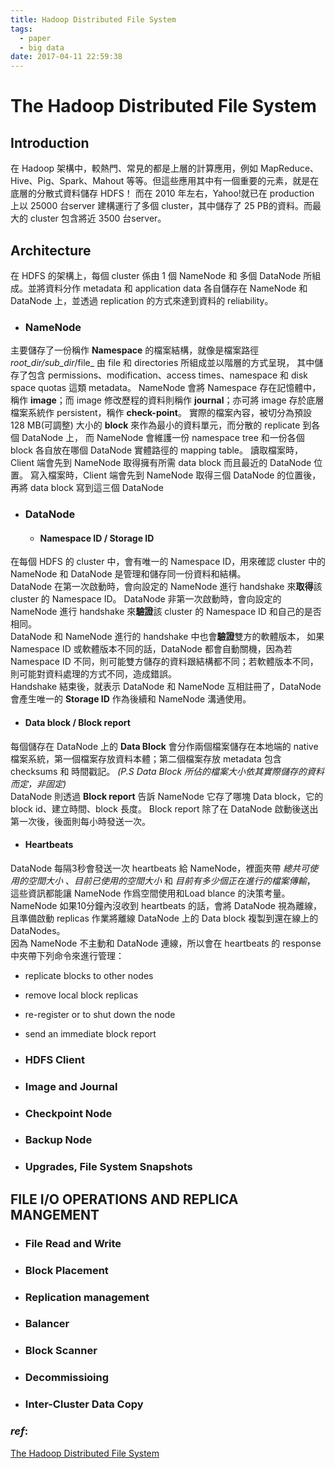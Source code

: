 ```yaml
---
title: Hadoop Distributed File System
tags:
  - paper
  - big data
date: 2017-04-11 22:59:38
---
```


# The Hadoop Distributed File System

## Introduction
在 Hadoop 架構中，較熱門、常見的都是上層的計算應用，例如 MapReduce、Hive、Pig、Spark、Mahout 等等。但這些應用其中有一個重要的元素，就是在底層的分散式資料儲存 HDFS！
而在 2010 年左右，Yahoo!就已在 production 上以 25000 台server 建構運行了多個 cluster，其中儲存了 25 PB的資料。而最大的 cluster 包含將近 3500 台server。


## Architecture
在 HDFS 的架構上，每個 cluster 係由 1 個 NameNode 和 多個 DataNode 所組成。並將資料分作 metadata 和 application data 各自儲存在 NameNode 和 DataNode 上，並透過 replication 的方式來達到資料的 reliability。

* ### NameNode
主要儲存了一份稱作 **Namespace** 的檔案結構，就像是檔案路徑 _root_dir/sub_dir_/file_ 由 file 和 directories 所組成並以階層的方式呈現，
其中儲存了包含 permissions、modification、access times、namespace 和 disk space quotas 這類 metadata。
NameNode 會將 Namespace 存在記憶體中，稱作 **image**；而 image 修改歷程的資料則稱作 **journal**；亦可將 image 存於底層檔案系統作 persistent，稱作 **check-point**。
實際的檔案內容，被切分為預設 128 MB(可調整) 大小的 **block** 來作為最小的資料單元，而分散的 replicate 到各個 DataNode 上，
而 NameNode 會維護一份 namespace tree 和一份各個 block 各自放在哪個 DataNode 實體路徑的 mapping table。
讀取檔案時，Client 端會先到 NameNode 取得擁有所需 data block 而且最近的 DataNode 位置。
寫入檔案時，Client 端會先到 NameNode 取得三個 DataNode 的位置後，再將 data block 寫到這三個 DataNode

* ### DataNode
  * ####  Namespace ID / Storage ID
在每個 HDFS 的 cluster 中，會有唯一的 Namespace ID，用來確認 cluster 中的 NameNode 和 DataNode 是管理和儲存同一份資料和結構。<br>
DataNode 在第一次啟動時，會向設定的 NameNode 進行 handshake 來**取得**該 cluster 的 Namespace ID。
DataNode 非第一次啟動時，會向設定的 NameNode 進行 handshake 來**驗證**該 cluster 的 Namespace ID 和自己的是否相同。<br>
DataNode 和 NameNode 進行的 handshake 中也會**驗證**雙方的軟體版本，
如果 Namespace ID 或軟體版本不同的話，DataNode 都會自動關機，因為若 Namespace ID 不同，則可能雙方儲存的資料跟結構都不同；若軟體版本不同，則可能對資料處理的方式不同，造成錯誤。<br>
Handshake 結束後，就表示 DataNode 和 NameNode 互相註冊了，DataNode 會產生唯一的 **Storage ID** 作為後續和 NameNode 溝通使用。

  * #### Data block / Block report
每個儲存在 DataNode 上的 **Data Block** 會分作兩個檔案儲存在本地端的 native 檔案系統，第一個檔案存放資料本體；第二個檔案存放 metadata 包含checksums 和 時間戳記。 _(P.S Data Block 所佔的檔案大小依其實際儲存的資料而定，非固定)_<br>
DataNode 則透過 **Block report** 告訴 NameNode 它存了哪塊 Data block，它的 block id、建立時間、block 長度。
Block report 除了在 DataNode 啟動後送出第一次後，後面則每小時發送一次。

  * #### Heartbeats
DataNode 每隔3秒會發送一次 heartbeats 給 NameNode，裡面夾帶 _總共可使用的空間大小_ 、_目前已使用的空間大小_ 和 _目前有多少個正在進行的檔案傳輸_，
這些資訊都能讓 NameNode 作爲空間使用和Load blance 的決策考量。
NameNode 如果10分鐘內沒收到 heartbeats 的話，會將 DataNode 視為離線，且準備啟動 replicas 作業將離線 DataNode 上的 Data block 複製到還在線上的 DataNodes。<br> 因為 NameNode 不主動和 DataNode 連線，所以會在 heartbeats 的 response 中夾帶下列命令來進行管理：
 * replicate blocks to other nodes
 * remove local block replicas
 * re-register or to shut down the node
 * send an immediate block report
 
* ### HDFS Client
* ### Image and Journal
* ### Checkpoint Node
* ### Backup Node
* ### Upgrades, File System Snapshots

## FILE I/O OPERATIONS AND REPLICA MANGEMENT
* ### File Read and Write
* ### Block Placement
* ### Replication management
* ### Balancer
* ### Block Scanner
* ### Decommissioing
* ### Inter-Cluster Data Copy

### _ref_: 
[The Hadoop Distributed File System](http://storageconference.us/2010/Papers/MSST/Shvachko.pdf)